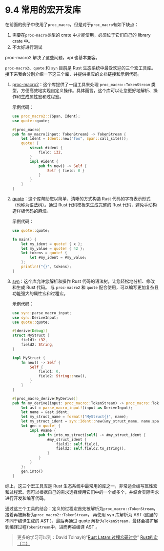 
# 9.4 常用的宏开发库

在前面的例子中使用了`proc_macro`，但是对于`proc_macro`有如下缺点：

1. 需要在`proc-macro`类型的 crate 中才能使用，必须位于它们自己的 library crate 中。
2. 不太好进行测试

proc-macro2 解决了这些问题，api 也基本兼容。

`proc-macro2`、`quote` 和 `syn` 目前是 Rust 生态系统中最受欢迎的三个宏工具库。接下来我会分别介绍一下这三个库，并提供相应的文档链接和示例代码。

1. [proc-macro2](https://github.com/dtolnay/proc-macro2)：这个库提供了一组工具来处理 `proc_macro::TokenStream` 类型，方便高效地实现自定义操作。具体而言，这个库可以让您更好地解析、操作和生成属性宏和过程宏。

   示例代码：

   ```rust
   use proc_macro2::{Span, Ident};
   use quote::quote;

   #[proc_macro]
   pub fn my_macro(input: TokenStream) -> TokenStream {
       let ident = Ident::new("foo", Span::call_site());
       quote! {
           struct #ident {
               field: i32,
           }
           impl #ident {
               pub fn new() -> Self {
                   Self { field: 0 }
               }
           }
       }
   }
   ```

2. [quote](https://docs.rs/quote/1.0.28/quote)：这个库帮助您以简单、清晰的方式构造 Rust 代码的字符表示形式（也称为语法树）。通过 Rust 代码模板来生成完整的 Rust 代码，避免手动构造样板代码的麻烦。

   示例代码：

   ```rust
   use quote::quote;

   fn main() {
       let my_ident = quote! { x };
       let my_value = quote! { 42 };
       let tokens = quote! {
           let #my_ident = #my_value;
       };
       println!("{}", tokens);
   }
   ```

3. [syn](https://docs.rs/syn/2.0.18/syn)：这个库允许您解析和操作 Rust 代码的语法树，让您轻松地分析、修改和生成 Rust 代码。
    与 `proc-macro2` 和 `quote` 配合使用，可以编写更加复杂且功能强大的属性宏和过程宏。

   示例代码：

   ```rust
   use syn::parse_macro_input;
   use syn::DeriveInput;
   use quote::quote;

   #[derive(Debug)]
   struct MyStruct {
       field1: i32,
       field2: String,
   }

   impl MyStruct {
       fn new() -> Self {
           Self {
               field1: 0,
               field2: String::new(),
           }
       }
   }

   #[proc_macro_derive(MyDerive)]
   pub fn my_derive(input: proc_macro::TokenStream) -> proc_macro::TokenStream {
       let ast = parse_macro_input!(input as DeriveInput);
       let name = &ast.ident;
       let my_struct_name = format!("MyStruct{}", name);
       let my_struct_ident = syn::Ident::new(&my_struct_name, name.span());
       let gen = quote! {
           impl #name {
               pub fn into_my_struct(self) -> #my_struct_ident {
                   #my_struct_ident {
                       field1: self.field1,
                       field2: self.field2.to_string(),
                   }
               }
           }
       };
       gen.into()
   }
   ```

综上，这三个宏工具库是 Rust 生态系统中最常用的库之一，非常适合编写属性宏和过程宏。您可以根据自己的需求选择使用它们中的一个或多个，并结合实际需求进行开发和编写代码。

通过这三个工具的结合：定义的过程宏首先被解析为`proc_macro::TokenStream`，接着再被解析为`proc_macro2::TokenStream`，
再使用 syn 库解析为 AST (这里的不同于编译生成的 AST )，最后再通过 quote 解析为`TokenStream`，最终会被扩展到编译过程`TokenStream`中，进而再被编译 AST 。

> 更多的学习可以到：David Tolnay的“[Rust Latam:过程宏研讨会](https://github.com/dtolnay/proc-macro-workshop)”
> [Rust的宏（二）](https://zhuanlan.zhihu.com/p/593392753)
